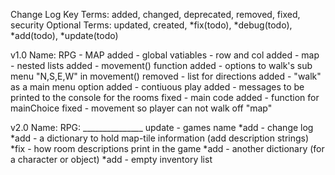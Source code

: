 Change Log Key Terms:
   added, changed, deprecated, removed, fixed, security
Optional Terms:
   updated, created, *fix(todo), *debug(todo), *add(todo), *update(todo)

v1.0
Name: RPG - MAP
added - global vatiables - row and col
added - map - nested lists
added - movement() function
added - options to walk's sub menu "N,S,E,W" in movement()
removed - list for directions
added - "walk" as a main menu option
added - contiuous play
added - messages to be printed to the console for the rooms
fixed - main code 
added - function for mainChoice
fixed - movement so player can not walk off "map"


v2.0
Name: RPG: _______________
update - games name
*add - change log
*add - a dictionary to hold map-tile information (add description strings)
*fix - how room descriptions print in the game
*add - another dictionary (for a character or object)
*add - empty inventory list
